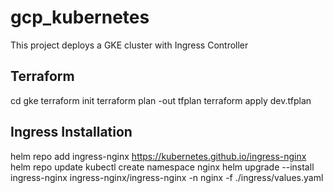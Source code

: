 # gcp_kubernetes
This project deploys a GKE cluster with Ingress Controller


## Terraform
cd gke
terraform init
terraform plan -out tfplan
terraform apply dev.tfplan

## Ingress Installation
helm repo add ingress-nginx https://kubernetes.github.io/ingress-nginx
helm repo update
kubectl create namespace nginx
helm upgrade --install ingress-nginx ingress-nginx/ingress-nginx -n nginx -f ./ingress/values.yaml 
